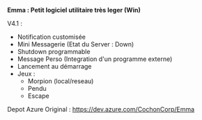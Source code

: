 <b>Emma : Petit logiciel utilitaire très leger (Win)</b>

V4.1 : 
 - Notification customisée
 - Mini Messagerie (Etat du Server : Down)
 - Shutdown programmable
 - Message Perso (Integration d'un programme externe)
 - Lancement au démarrage 
 - Jeux : 
    - Morpion (local/reseau)
    - Pendu
    - Escape
    
    
Depot Azure Original :
https://dev.azure.com/CochonCorp/Emma
